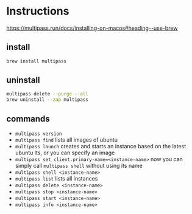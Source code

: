 # Instructions
https://multipass.run/docs/installing-on-macos#heading--use-brew

## install
```bash
brew install multipass
```

## uninstall
```bash
multipass delete --purge --all
brew uninstall --zap multipass
```

## commands
- `multipass version`
- `multipass find` lists all images of ubuntu
- `multipass launch` creates and starts an instance based on the latest ubuntu lts, or you can specify an image
- `multipass set client.primary-name=<instance-name>` now you can simply call `multipass shell` without using its name 
- `multipass shell <instance-name>` 
- `multipass list` lists all instances
- `multipass delete <instance-name>`
- `multipass stop <instance-name>`
- `multipass start <instance-name>`
- `multipass info <instance-name>`

